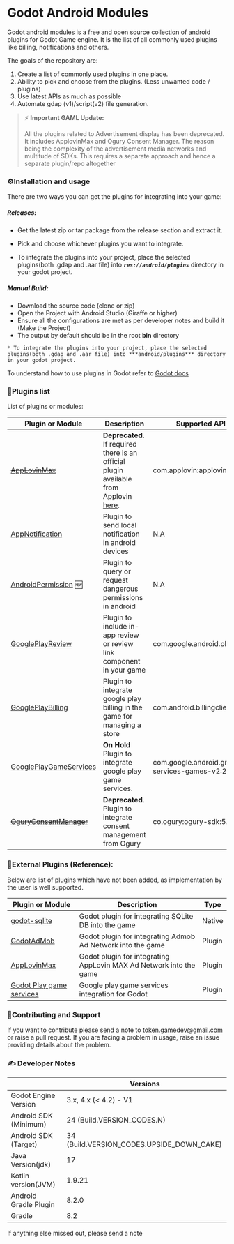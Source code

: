 # Godot Android Modules

Godot android modules is a free and open source collection of android plugins for Godot Game engine. 
It is the list of all commonly used plugins like billing, notifications and others.

The goals of the repository are:
1. Create a list of commonly used plugins in one place.
2. Ability to pick and choose from the plugins. (Less unwanted code / plugins)
3. Use latest APIs as much as possible
4. Automate gdap (v1)/script(v2) file generation.


> :zap: **Important GAML Update:**
> 
> All the plugins related to Advertisement display has been deprecated.  It includes ApplovinMax and Ogury Consent Manager.
>  The reason being the complexity of the advertisement media networks and multitude of SDKs. 
> This requires a separate approach and hence a separate plugin/repo altogether  
> 


### ⚙️Installation and usage

There are two ways you can get the plugins for integrating into your game:


##### Releases:
   * Get the latest zip or tar package from the release section and extract it.

   * Pick and choose whichever plugins you want to integrate.   

   * To integrate the plugins into your project, place the selected plugins(both .gdap and .aar file) into ***```res://android/plugins```*** directory in your godot project.


##### Manual Build:
   * Download the source code (clone or zip)
   * Open the Project with Android Studio (Giraffe or higher)
   * Ensure all the configurations are met as per developer notes and build it (Make the Project)
   * The output by default should be in the root **bin** directory

    * To integrate the plugins into your project, place the selected plugins(both .gdap and .aar file) into ***android/plugins*** directory in your godot project.

 
To understand how to use plugins in Godot refer to [Godot docs](https://docs.godotengine.org/en/stable/tutorials/platform/android/android_plugin.html)


### 📓Plugins list

List of plugins or modules:

| Plugin or Module | Description | Supported API Version |
|------------------|-------------|-----------------------|
| ~~[AppLovinMax](applovin-max/README.md)~~ | **Deprecated**. <br>If required there is an official plugin available from Applovin [here](https://godotengine.org/asset-library/asset/2141). | com.applovin:applovin-sdk:11.10.1 |
| [AppNotification](app-notification/README.md) | Plugin to send local notification in android devices | N.A |
| [AndroidPermission](android-permission/README.md) 🆕| Plugin to query or request dangerous permissions in android  | N.A |
| [GooglePlayReview](google-play-review/README.md) | Plugin to include in-app review or review link component in your game | com.google.android.play:review:2.0.1 |
| [GooglePlayBilling](google-play-billing/README.md) | Plugin to integrate google play billing in the game for managing a store | com.android.billingclient:billing:6.2.0 |
| [GooglePlayGameServices](google-play-game-services/README.md) | **On Hold** <br>Plugin to integrate google play game services. | com.google.android.gms:play-services-games-v2:20.0.0 |
| ~~[OguryConsentManager](ogury-consent-manager/README.md)~~| **Deprecated**. <br>Plugin to integrate consent management from Ogury | co.ogury:ogury-sdk:5.5.0 |


### :notebook_with_decorative_cover:External Plugins (Reference):
Below are list of plugins which have not been added, as implementation by the user is well supported.

| Plugin or Module                                                     | Description                                                 | Type   |
|----------------------------------------------------------------------|-------------------------------------------------------------|--------|
| [godot-sqlite](https://github.com/2shady4u/godot-sqlite)             | Godot plugin for integrating SQLite DB into the game        | Native |
| [GodotAdMob](https://github.com/Shin-NiL/Godot-Android-Admob-Plugin) | Godot plugin for integrating Admob Ad Network into the game | Plugin |
| [AppLovinMax](https://github.com/AppLovin/AppLovin-MAX-Godot) | Godot plugin for integrating AppLovin MAX Ad Network into the game | Plugin |
| [Godot Play game services](https://github.com/Iakobs/godot-play-game-services) | Google play game services integration for Godot | Plugin |


### 💟Contributing and Support

If you want to contribute please send a note to token.gamedev@gmail.com or raise a pull request.
If you are facing a problem in usage, raise an issue providing details about the problem.

### ✍️ Developer Notes

|                       | Versions                                   | 
|-----------------------|--------------------------------------------|
| Godot Engine Version  | 3.x, 4.x (< 4.2) - V1                      |
| Android SDK (Minimum) | 24 (Build.VERSION_CODES.N)                 |
| Android SDK (Target)  | 34 (Build.VERSION_CODES.UPSIDE_DOWN_CAKE)  |
| Java Version(jdk)     | 17                                         |
| Kotlin version(JVM)   | 1.9.21                                     |
| Android Gradle Plugin | 8.2.0                                      |
| Gradle                | 8.2                                        |


If anything else missed out, please send a note 



